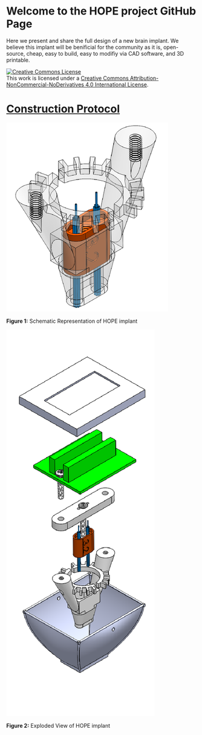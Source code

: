 # Welcome to the HOPE project GitHub Page

Here we present and share the full design of a new brain implant.
We believe this implant will be benificial for the community as it is, open-source, cheap, easy to build, easy to modifiy via CAD software, and 3D printable.

<a rel="license" href="http://creativecommons.org/licenses/by-nc-nd/4.0/"><img alt="Creative Commons License" style="border-width:0" src="https://i.creativecommons.org/l/by-nc-nd/4.0/88x31.png" /></a><br />This work is licensed under a <a rel="license" href="http://creativecommons.org/licenses/by-nc-nd/4.0/">Creative Commons Attribution-NonCommercial-NoDerivatives 4.0 International License</a>.

# [Construction Protocol](https://drive.google.com/drive/u/0/folders/1y6QM0RLIuSXIH55f-533DAV3WuJ5qO4U)

![body](body.png)

**Figure 1:** Schematic Representation of HOPE implant


![exploded view](exploded_view.png)

**Figure 2:** Exploded View of HOPE implant
